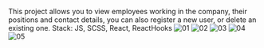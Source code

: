 This project allows you to view employees working in the company, their positions and contact details, you can also register a new user, or delete an existing one.
Stack: JS, SCSS, React, ReactHooks
![01](https://github.com/Saoa35/nks/assets/78507597/2b3f1a52-3dfe-41e4-aaa2-a31cf4552b53)
![02](https://github.com/Saoa35/nks/assets/78507597/2b97b1f9-65ed-49f7-881a-dbf7f0e17e27)
![03](https://github.com/Saoa35/nks/assets/78507597/2d38ce65-453e-4417-a1e1-b656bef567c3)
![04](https://github.com/Saoa35/nks/assets/78507597/62cce99a-fd98-4cb9-b87a-49de3bf8ac32)
![05](https://github.com/Saoa35/nks/assets/78507597/76046be2-bff2-4a10-b446-46c3f1a358e7)
